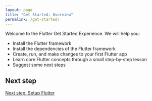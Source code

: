 ```yaml
---
layout: page
title: "Get Started: Overview"
permalink: /get-started/
---
```


Welcome to the Flutter Get Started Experience. We will help you:

* Install the Flutter framework
* Install the dependencies of the Flutter framework
* Create, run, and make changes to your first Flutter app
* Learn core Flutter concepts through a small step-by-step lesson
* Suggest some next steps

## Next step

[Next step: Setup Flutter](/get-started/install/)